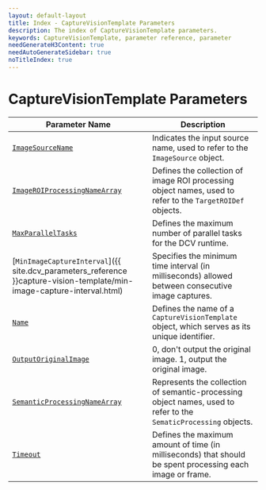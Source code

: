 ```yaml
---
layout: default-layout
title: Index - CaptureVisionTemplate Parameters
description: The index of CaptureVisionTemplate parameters.
keywords: CaptureVisionTemplate, parameter reference, parameter
needGenerateH3Content: true
needAutoGenerateSidebar: true
noTitleIndex: true
---
```


# CaptureVisionTemplate Parameters

| Parameter Name | Description |
| -------------- | ----------- |
| [`ImageSourceName`](image-source-name.md) | Indicates the input source name, used to refer to the `ImageSource` object. |
| [`ImageROIProcessingNameArray`](image-roi-processing-name-array.md) | Defines the collection of image ROI processing object names, used to refer to the `TargetROIDef` objects. |
| [`MaxParallelTasks`](max-parallel-tasks.md) | Defines the maximum number of parallel tasks for the DCV runtime. |
| [`MinImageCaptureInterval`]({{ site.dcv_parameters_reference }}capture-vision-template/min-image-capture-interval.html) | Specifies the minimum time interval (in milliseconds) allowed between consecutive image captures. |
| [`Name`](name.md) | Defines the name of a `CaptureVisionTemplate` object, which serves as its unique identifier. |
| [`OutputOriginalImage`](output-original-Image.md) | 0, don't output the original image. 1, output the original image. |
| [`SemanticProcessingNameArray`](semantic-processing-name-array.md) | Represents the collection of semantic-processing object names, used to refer to the `SematicProcessing` objects. |
| [`Timeout`](timeout.md) | Defines the maximum amount of time (in milliseconds) that should be spent processing each image or frame. |
